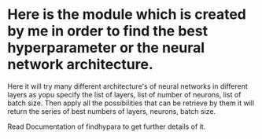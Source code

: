 # Here is the module which is created by me in order to find the best hyperparameter or the neural network architecture.

Here it will try many different architecture's of neural networks in different layers as yopu specify the list of layers, list of number of neurons, list of batch size.
Then apply all the possibilities that can be retrieve by them it will return the series of best numbers of layers, neurons, batch size.

Read Documentation of findhypara to get further details of it.
